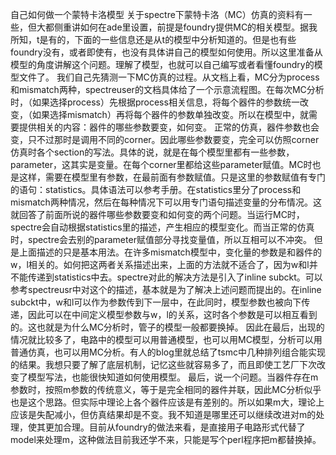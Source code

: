 自己如何做一个蒙特卡洛模型
关于spectre下蒙特卡洛（MC）仿真的资料有一些，但大都侧重讲如何在ade里设置，前提是foundry提供MC的相关模型。据我所知，t是有的，下面的一些信息还是从t的模型中分析知道的。但是也有些foundry没有，或者即使有，也没有具体讲自己的模型如何使用。所以这里准备从模型的角度讲解这个问题。理解了模型，也就可以自己编写或者看懂foundry的模型文件了。
我们自己先猜测一下MC仿真的过程。从文档上看，MC分为process和mismatch两种，spectreuser的文档具体给了一个示意流程图。在每次MC分析时，（如果选择process）先根据process相关信息，将每个器件的参数统一改变，（如果选择mismatch）再将每个器件的参数单独改变。所以在模型中，就需要提供相关的内容：器件的哪些参数要变，如何变。
正常的仿真，器件参数也会变，只不过那时是调用不同的corner。因此哪些参数要变，完全可以仿照corner仿真时各个section的写法。具体的说，就是在每个模型里都有一些参数，parameter，这其实是变量。在每个corner里都给这些parameter赋值。MC时也是这样，需要在模型里有参数，在最前面有参数赋值。只是这里的参数赋值有专门的语句：statistics。具体语法可以参考手册。在statistics里分了process和mismatch两种情况，然后在每种情况下可以用专门语句描述变量的分布情况。这就回答了前面所说的器件哪些参数要变和如何变的两个问题。当运行MC时，spectre会自动根据statistics里的描述，产生相应的模型变化。而当正常的仿真时，spectre会去别的parameter赋值部分寻找变量值，所以互相可以不冲突。
但是上面描述的只是基本用法。在许多mismatch模型中，变化量的参数是和器件的w，l相关的。如何把这两者关系描述出来，上面的方法就不适合了，因为w和l并不能传递到statistics中去。spectre对此的解决方法是引入了inline subckt。可以参考spectreusr中对这个的描述，基本就是为了解决上述问题而提出的。在inline subckt中，w和l可以作为参数传到下一层中，在此同时，模型参数也被向下传递，因此可以在中间定义模型参数与w，l的关系，这时各个参数是可以相互看到的。这也就是为什么MC分析时，管子的模型一般都要换掉。
因此在最后，出现的情况就比较多了，电路中的模型可以用普通模型，也可以用MC模型，分析可以用普通仿真，也可以用MC分析。有人的blog里就总结了tsmc中几种排列组合能实现的结果。我想只要了解了底层机制，记忆这些就容易多了，而且即使工艺厂下次改变了模型写法，也能很快知道如何使用模型。
最后，说一个问题。当器件存在m参数时，按照m参数的传统意义，等于是完全相同的器件并联，因此MC分析似乎也是这个思路。但实际中理论上各个器件应该是有差别的。所以如果m大，理论上应该是失配减小，但仿真结果却是不变。我不知道是哪里还可以继续改进对m的处理，使其更加合理。目前从foundry的做法来看，是直接用子电路形式代替了model来处理m，这种做法目前我还学不来，只能是写个perl程序把m都替换掉。
 

